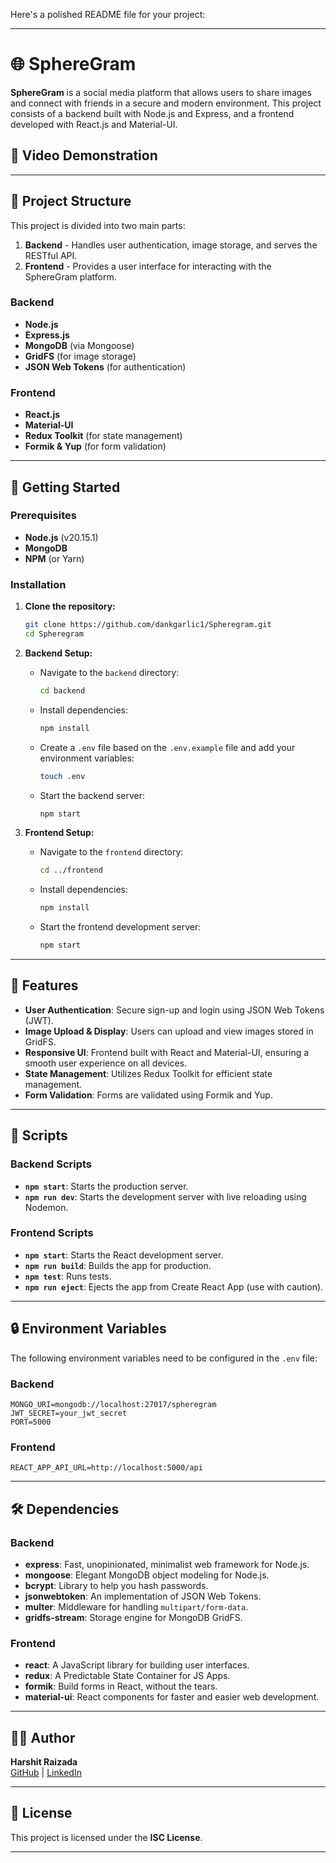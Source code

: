 Here's a polished README file for your project:

---

# 🌐 SphereGram

**SphereGram** is a social media platform that allows users to share images and connect with friends in a secure and modern environment. This project consists of a backend built with Node.js and Express, and a frontend developed with React.js and Material-UI.

## 🎥 Video Demonstration

---

## 📂 Project Structure

This project is divided into two main parts:

1. **Backend** - Handles user authentication, image storage, and serves the RESTful API.
2. **Frontend** - Provides a user interface for interacting with the SphereGram platform.

### Backend

- **Node.js**
- **Express.js**
- **MongoDB** (via Mongoose)
- **GridFS** (for image storage)
- **JSON Web Tokens** (for authentication)

### Frontend

- **React.js**
- **Material-UI**
- **Redux Toolkit** (for state management)
- **Formik & Yup** (for form validation)

---

## 🚀 Getting Started

### Prerequisites

- **Node.js** (v20.15.1)
- **MongoDB**
- **NPM** (or Yarn)

### Installation

1. **Clone the repository:**

   ```bash
   git clone https://github.com/dankgarlic1/Spheregram.git
   cd Spheregram
   ```

2. **Backend Setup:**

   - Navigate to the `backend` directory:

     ```bash
     cd backend
     ```

   - Install dependencies:

     ```bash
     npm install
     ```

   - Create a `.env` file based on the `.env.example` file and add your environment variables:

     ```bash
     touch .env
     ```

   - Start the backend server:

     ```bash
     npm start
     ```

3. **Frontend Setup:**

   - Navigate to the `frontend` directory:

     ```bash
     cd ../frontend
     ```

   - Install dependencies:

     ```bash
     npm install
     ```

   - Start the frontend development server:

     ```bash
     npm start
     ```

---

## 🌟 Features

- **User Authentication**: Secure sign-up and login using JSON Web Tokens (JWT).
- **Image Upload & Display**: Users can upload and view images stored in GridFS.
- **Responsive UI**: Frontend built with React and Material-UI, ensuring a smooth user experience on all devices.
- **State Management**: Utilizes Redux Toolkit for efficient state management.
- **Form Validation**: Forms are validated using Formik and Yup.

---

## 📜 Scripts

### Backend Scripts

- **`npm start`**: Starts the production server.
- **`npm run dev`**: Starts the development server with live reloading using Nodemon.

### Frontend Scripts

- **`npm start`**: Starts the React development server.
- **`npm run build`**: Builds the app for production.
- **`npm test`**: Runs tests.
- **`npm run eject`**: Ejects the app from Create React App (use with caution).

---

## 🔒 Environment Variables

The following environment variables need to be configured in the `.env` file:

### Backend

```plaintext
MONGO_URI=mongodb://localhost:27017/spheregram
JWT_SECRET=your_jwt_secret
PORT=5000
```

### Frontend

```plaintext
REACT_APP_API_URL=http://localhost:5000/api
```

---

## 🛠️ Dependencies

### Backend

- **express**: Fast, unopinionated, minimalist web framework for Node.js.
- **mongoose**: Elegant MongoDB object modeling for Node.js.
- **bcrypt**: Library to help you hash passwords.
- **jsonwebtoken**: An implementation of JSON Web Tokens.
- **multer**: Middleware for handling `multipart/form-data`.
- **gridfs-stream**: Storage engine for MongoDB GridFS.

### Frontend

- **react**: A JavaScript library for building user interfaces.
- **redux**: A Predictable State Container for JS Apps.
- **formik**: Build forms in React, without the tears.
- **material-ui**: React components for faster and easier web development.

---

## 👨‍💻 Author

**Harshit Raizada**  
[GitHub](https://github.com/dankgarlic1) | [LinkedIn](https://www.linkedin.com/in/harshit-raizada-32b909231)

---

## 📄 License

This project is licensed under the **ISC License**.

---
